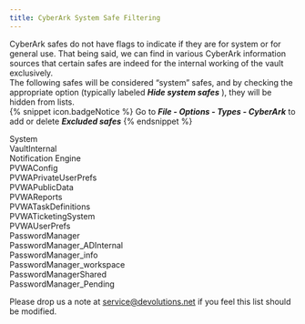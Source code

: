 ```yaml
---
title: CyberArk System Safe Filtering
---
```

CyberArk safes do not have flags to indicate if they are for system or for general use. That being said, we can find in various CyberArk information sources that certain safes are indeed for the internal working of the vault exclusively.  
The following safes will be considered “system” safes, and by checking the appropriate option (typically labeled ***Hide system safes*** ), they will be hidden from lists.  
{% snippet icon.badgeNotice %}
Go to ***File - Options - Types - CyberArk*** to add or delete ***Excluded safes***
{% endsnippet %}  

System  
VaultInternal  
Notification Engine  
PVWAConfig  
PVWAPrivateUserPrefs  
PVWAPublicData  
PVWAReports  
PVWATaskDefinitions  
PVWATicketingSystem  
PVWAUserPrefs  
PasswordManager  
PasswordManager_ADInternal  
PasswordManager_info  
PasswordManager_workspace  
PasswordManagerShared  
PasswordManager_Pending  

Please drop us a note at [service@devolutions.net](mailto:service@devolutions.net) if you feel this list should be modified.
